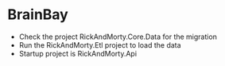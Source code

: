 # BrainBay

- Check the project RickAndMorty.Core.Data for the migration
- Run the RickAndMorty.Etl project to load the data
- Startup project is RickAndMorty.Api
